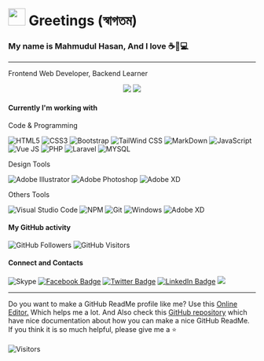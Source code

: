 <h1><img src="https://media.giphy.com/media/hvRJCLFzcasrR4ia7z/giphy.gif" width="35"/> Greetings (স্বাগতম)</h1>
<h3>My name is Mahmudul Hasan, And I love ☕🏸💻 </h3>

<hr>

<p>Frontend Web Developer, Backend Learner</p>

<p align="center">
  <!-- My GitHub Summary -->
  <img src="https://github-readme-stats.vercel.app/api?username=mhasanmeet&show_icons=true&theme=default" />
  <!-- My Most used language -->
  <img src="https://github-readme-stats.vercel.app/api/top-langs/?username=mhasanmeet&layout=compact&theme=default" />
</p>

<h4>Currently I'm working with</h4>

<p>Code & Programming</p>

![HTML5](https://img.shields.io/badge/-HTML5-DD4B25?style=plastic&logo=html5&logoColor=white)
![CSS3](https://img.shields.io/badge/-CSS3-146EB0?style=plastic&logo=css3&logoColor=white)
![Bootstrap](https://img.shields.io/badge/-Bootstrap-8613F6?style=plastic&logo=bootstrap&logoColor=white)
![TailWind CSS](https://img.shields.io/badge/-Tailwind_CSS-36B7F0?style=plastic&logo=tailwindcss&logoColor=white)
![MarkDown](https://img.shields.io/badge/-Markdown-black?style=plastic&logo=markdown&logoColor=white)
![JavaScript](https://img.shields.io/badge/javascript-%23323330.svg?style=plastic&logo=javascript&logoColor=%23F7DF1E)
![Vue JS](https://img.shields.io/badge/-Vue_JS-3FB27F?style=plastic&logo=vue.js&logoColor=white)
![PHP](https://img.shields.io/badge/-PHP-7377AD?style=plastic&logo=php&logoColor=white)
![Laravel](https://img.shields.io/badge/-Laravel-E8111E?style=plastic&logo=laravel&logoColor=white)
![MYSQL](https://img.shields.io/badge/-MySQL-DE8A00?style=plastic&logo=mysql&logoColor=white)

<p>Design Tools</p>

![Adobe Illustrator](https://img.shields.io/badge/-Adobe_Illustrator-310000?style=plastic&logo=adobeillustrator&logoColor=F79500)
![Adobe Photoshop](https://img.shields.io/badge/-Adobe_Photoshop-001D34?style=plastic&logo=adobephotoshop&logoColor=2FA3F7)
![Adobe XD](https://img.shields.io/badge/-Adobe_XD-450135?style=plastic&logo=adobexd&logoColor=F75EEE)

<p>Others Tools</p>

![Visual Studio Code](https://img.shields.io/badge/Visual%20Studio%20Code-0078d7.svg?style=plastic&logo=visual-studio-code&logoColor=white)
![NPM](https://img.shields.io/badge/NPM-%23000000.svg?style=plastic&logo=npm&logoColor=white)
![Git](https://img.shields.io/badge/git-%23F05033.svg?style=plastic&logo=git&logoColor=white)
![Windows](https://img.shields.io/badge/Windows-0078D6?style=plastic&logo=windows&logoColor=white)
![Adobe XD](https://img.shields.io/badge/-Google_Chrome-1A9B5E?style=plastic&logo=googlechrome&logoColor=F7CD03)


<h4>My GitHub activity</h4>
<p>
  <!-- GitHub Followers -->
  <img alt="GitHub Followers" src="https://img.shields.io/github/followers/mhasanmeet?color=%23fff&label=GitHub%20Followers&logo=GitHub&style=plastic" />
  <!-- GitHub Visitors -->
  <img alt="GitHub Visitors" src="https://visitor-badge.glitch.me/badge?page_id=mhasanmeet.visitor-badge" />
</p>

<h4>Connect and Contacts</h4>

![Skype](https://img.shields.io/badge/live:.cid.5b00ed6f72d53db6-%2300AFF0.svg?style=flat-square&logo=Skype&logoColor=white)
[![Facebook Badge](https://img.shields.io/badge/-mhasanmeet-blue?style=flat-square&logo=Facebook&logoColor=white&link=https://www.facebook.com/mhasanmeet/)](https://www.facebook.com/mhasanmeet)
[![Twitter Badge](https://img.shields.io/twitter/follow/mhasanmeet?style=flat-square&logo=Twitter&logoColor=white&link=https://www.twitter.com/mhasanmeet/)](https://www.twitter.com/mhasanmeet)
[![LinkedIn Badge](https://img.shields.io/badge/-mhasanmeet-blue?style=flat-square&logo=LinkedIn&logoColor=white&link=https://www.linkedin.com/in/mhasanmeet/)](https://www.linkedin.com/in/mhasanmeet)
[![](https://img.shields.io/website?color=0968A6&style=flat-square&up_message=mhasan.one&url=https%3A%2F%2Fwww.mhasan.one)](https://mhasan.one)

<hr>

<p>Do you want to make a GitHub ReadMe profile like me? Use this <a href="https://jbt.github.io/markdown-editor/">Online Editor.</a> Which helps me a lot. And Also check this <a href="https://github.com/abhisheknaiidu/awesome-github-profile-readme#tools">GitHub  repository</a> which have nice documentation about how you can make a nice GitHub ReadMe. If you think it is so much helpful, please give me a ⭐
<br>
<br>
<img alt="Visitors" src="https://profile-counter.glitch.me/{mhasanmeet}/count.svg" />

